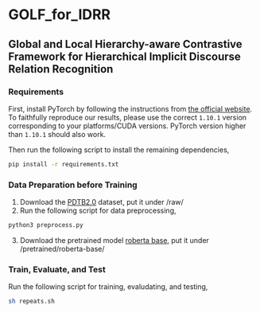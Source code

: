 # GOLF_for_IDRR
## Global and Local Hierarchy-aware Contrastive Framework for Hierarchical Implicit Discourse Relation Recognition

### Requirements

First, install PyTorch by following the instructions from [the official website](https://pytorch.org). To faithfully reproduce our results, please use the correct `1.10.1` version corresponding to your platforms/CUDA versions. PyTorch version higher than `1.10.1` should also work. 

Then run the following script to install the remaining dependencies,

```bash
pip install -r requirements.txt
```

### Data Preparation before Training

1. Download the [PDTB2.0](https://github.com/cgpotts/pdtb2) dataset, put it under /raw/
2. Run the following script for data preprocessing,
```bash
python3 preprocess.py
```
3. Download the pretrained model [roberta base](https://huggingface.co/roberta-base/tree/main), put it under /pretrained/roberta-base/

### Train, Evaluate, and Test
Run the following script for training, evaludating, and testing,
```bash
sh repeats.sh
```
